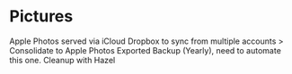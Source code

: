 # Pictures

Apple Photos served via iCloud
Dropbox to sync from multiple accounts > Consolidate to Apple Photos
Exported Backup (Yearly), need to automate this one.
Cleanup with Hazel